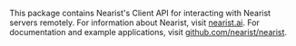 This package contains Nearist's Client API for interacting with Nearist servers remotely. For information about Nearist, visit [nearist.ai](http://nearist.ai). For documentation and example applications, visit [github.com/nearist/nearist](http://github.com/nearist/nearist).
